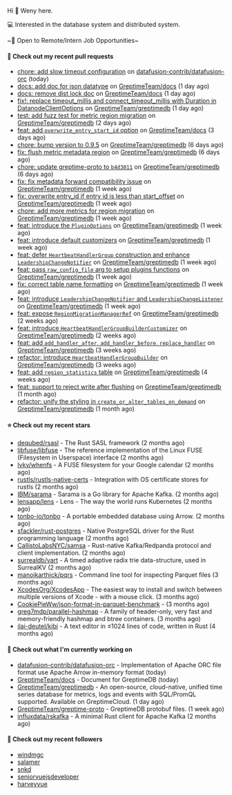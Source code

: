 Hi 👋 Weny here.

💻 Interested in the database system and distributed system.

~🍺 Open to Remote/Intern Job Opportunities~

#### 🔨 Check out my recent pull requests

- [chore: add slow timeout configuration](https://github.com/datafusion-contrib/datafusion-orc/pull/134) on [datafusion-contrib/datafusion-orc](https://github.com/datafusion-contrib/datafusion-orc) (today)
- [docs: add doc for json datatype](https://github.com/GreptimeTeam/docs/pull/1232) on [GreptimeTeam/docs](https://github.com/GreptimeTeam/docs) (1 day ago)
- [docs: remove dist lock doc](https://github.com/GreptimeTeam/docs/pull/1228) on [GreptimeTeam/docs](https://github.com/GreptimeTeam/docs) (1 day ago)
- [fix!: replace timeout_millis and connect_timeout_millis with Duration in DatanodeClientOptions](https://github.com/GreptimeTeam/greptimedb/pull/4867) on [GreptimeTeam/greptimedb](https://github.com/GreptimeTeam/greptimedb) (1 day ago)
- [test: add fuzz test for metric region migration](https://github.com/GreptimeTeam/greptimedb/pull/4862) on [GreptimeTeam/greptimedb](https://github.com/GreptimeTeam/greptimedb) (2 days ago)
- [feat: add `overwrite_entry_start_id` option](https://github.com/GreptimeTeam/docs/pull/1226) on [GreptimeTeam/docs](https://github.com/GreptimeTeam/docs) (3 days ago)
- [chore: bump version to 0.9.5](https://github.com/GreptimeTeam/greptimedb/pull/4853) on [GreptimeTeam/greptimedb](https://github.com/GreptimeTeam/greptimedb) (6 days ago)
- [fix: flush metric metadata region](https://github.com/GreptimeTeam/greptimedb/pull/4852) on [GreptimeTeam/greptimedb](https://github.com/GreptimeTeam/greptimedb) (6 days ago)
- [chore: update greptime-proto to `b4d3011`](https://github.com/GreptimeTeam/greptimedb/pull/4850) on [GreptimeTeam/greptimedb](https://github.com/GreptimeTeam/greptimedb) (6 days ago)
- [fix: fix metadata forward compatibility issue](https://github.com/GreptimeTeam/greptimedb/pull/4846) on [GreptimeTeam/greptimedb](https://github.com/GreptimeTeam/greptimedb) (1 week ago)
- [fix: overwrite entry_id if entry id is less than start_offset](https://github.com/GreptimeTeam/greptimedb/pull/4842) on [GreptimeTeam/greptimedb](https://github.com/GreptimeTeam/greptimedb) (1 week ago)
- [chore: add more metrics for region migration](https://github.com/GreptimeTeam/greptimedb/pull/4838) on [GreptimeTeam/greptimedb](https://github.com/GreptimeTeam/greptimedb) (1 week ago)
- [feat: introduce the `PluginOptions`](https://github.com/GreptimeTeam/greptimedb/pull/4835) on [GreptimeTeam/greptimedb](https://github.com/GreptimeTeam/greptimedb) (1 week ago)
- [feat: introduce default customizers](https://github.com/GreptimeTeam/greptimedb/pull/4831) on [GreptimeTeam/greptimedb](https://github.com/GreptimeTeam/greptimedb) (1 week ago)
- [feat: defer `HeartbeatHandlerGroup` construction  and enhance `LeadershipChangeNotifier`](https://github.com/GreptimeTeam/greptimedb/pull/4826) on [GreptimeTeam/greptimedb](https://github.com/GreptimeTeam/greptimedb) (1 week ago)
- [feat: pass `raw_config_file` arg to setup plugins functions](https://github.com/GreptimeTeam/greptimedb/pull/4821) on [GreptimeTeam/greptimedb](https://github.com/GreptimeTeam/greptimedb) (1 week ago)
- [fix: correct table name formatting](https://github.com/GreptimeTeam/greptimedb/pull/4819) on [GreptimeTeam/greptimedb](https://github.com/GreptimeTeam/greptimedb) (1 week ago)
- [feat: introduce `LeadershipChangeNotifier` and `LeadershipChangeListener`](https://github.com/GreptimeTeam/greptimedb/pull/4817) on [GreptimeTeam/greptimedb](https://github.com/GreptimeTeam/greptimedb) (1 week ago)
- [feat: expose `RegionMigrationManagerRef`](https://github.com/GreptimeTeam/greptimedb/pull/4812) on [GreptimeTeam/greptimedb](https://github.com/GreptimeTeam/greptimedb) (2 weeks ago)
- [feat: introduce `HeartbeatHandlerGroupBuilderCustomizer`](https://github.com/GreptimeTeam/greptimedb/pull/4803) on [GreptimeTeam/greptimedb](https://github.com/GreptimeTeam/greptimedb) (2 weeks ago)
- [feat: add `add_handler_after`, `add_handler_before`, `replace_handler`](https://github.com/GreptimeTeam/greptimedb/pull/4788) on [GreptimeTeam/greptimedb](https://github.com/GreptimeTeam/greptimedb) (3 weeks ago)
- [refactor: introduce `HeartbeatHandlerGroupBuilder`](https://github.com/GreptimeTeam/greptimedb/pull/4785) on [GreptimeTeam/greptimedb](https://github.com/GreptimeTeam/greptimedb) (3 weeks ago)
- [feat: add `region_statistics` table](https://github.com/GreptimeTeam/greptimedb/pull/4771) on [GreptimeTeam/greptimedb](https://github.com/GreptimeTeam/greptimedb) (4 weeks ago)
- [feat: support to reject write after flushing](https://github.com/GreptimeTeam/greptimedb/pull/4759) on [GreptimeTeam/greptimedb](https://github.com/GreptimeTeam/greptimedb) (1 month ago)
- [refactor: unify the styling in `create_or_alter_tables_on_demand`](https://github.com/GreptimeTeam/greptimedb/pull/4756) on [GreptimeTeam/greptimedb](https://github.com/GreptimeTeam/greptimedb) (1 month ago)

#### ⭐ Check out my recent stars

- [dequbed/rsasl](https://github.com/dequbed/rsasl) - The Rust SASL framework (2 months ago)
- [libfuse/libfuse](https://github.com/libfuse/libfuse) - The reference implementation of the Linux FUSE (Filesystem in Userspace) interface (2 months ago)
- [lvkv/whenfs](https://github.com/lvkv/whenfs) - A FUSE filesystem for your Google calendar (2 months ago)
- [rustls/rustls-native-certs](https://github.com/rustls/rustls-native-certs) - Integration with OS certificate stores for rustls (2 months ago)
- [IBM/sarama](https://github.com/IBM/sarama) - Sarama is a Go library for Apache Kafka. (2 months ago)
- [lensapp/lens](https://github.com/lensapp/lens) - Lens - The way the world runs Kubernetes (2 months ago)
- [tonbo-io/tonbo](https://github.com/tonbo-io/tonbo) - A portable embedded database using Arrow. (2 months ago)
- [sfackler/rust-postgres](https://github.com/sfackler/rust-postgres) - Native PostgreSQL driver for the Rust programming language (2 months ago)
- [CallistoLabsNYC/samsa](https://github.com/CallistoLabsNYC/samsa) - Rust-native Kafka/Redpanda protocol and client implementation. (2 months ago)
- [surrealdb/vart](https://github.com/surrealdb/vart) - A timed adaptive radix trie data-structure, used in SurrealKV (2 months ago)
- [manojkarthick/pqrs](https://github.com/manojkarthick/pqrs) - Command line tool for inspecting Parquet files (3 months ago)
- [XcodesOrg/XcodesApp](https://github.com/XcodesOrg/XcodesApp) - The easiest way to install and switch between multiple versions of Xcode - with a mouse click.  (3 months ago)
- [CookiePieWw/json-format-in-parquet-benchmark](https://github.com/CookiePieWw/json-format-in-parquet-benchmark) -  (3 months ago)
- [greg7mdp/parallel-hashmap](https://github.com/greg7mdp/parallel-hashmap) - A family of header-only, very fast and memory-friendly hashmap and btree containers. (3 months ago)
- [ilai-deutel/kibi](https://github.com/ilai-deutel/kibi) - A text editor in ≤1024 lines of code, written in Rust (4 months ago)

#### 👷 Check out what I'm currently working on

- [datafusion-contrib/datafusion-orc](https://github.com/datafusion-contrib/datafusion-orc) - Implementation of Apache ORC file format use Apache Arrow in-memory format (today)
- [GreptimeTeam/docs](https://github.com/GreptimeTeam/docs) - Document for GreptimeDB (today)
- [GreptimeTeam/greptimedb](https://github.com/GreptimeTeam/greptimedb) - An open-source, cloud-native, unified time series database for metrics, logs and events with SQL/PromQL supported. Available on GreptimeCloud. (1 day ago)
- [GreptimeTeam/greptime-proto](https://github.com/GreptimeTeam/greptime-proto) - GreptimeDB protobuf files. (1 week ago)
- [influxdata/rskafka](https://github.com/influxdata/rskafka) - A minimal Rust client for Apache Kafka (2 months ago)

#### 👯 Check out my recent followers

- [windmgc](https://github.com/windmgc)
- [salamer](https://github.com/salamer)
- [snkd](https://github.com/snkd)
- [seniorvuejsdeveloper](https://github.com/seniorvuejsdeveloper)
- [harveyyue](https://github.com/harveyyue)


